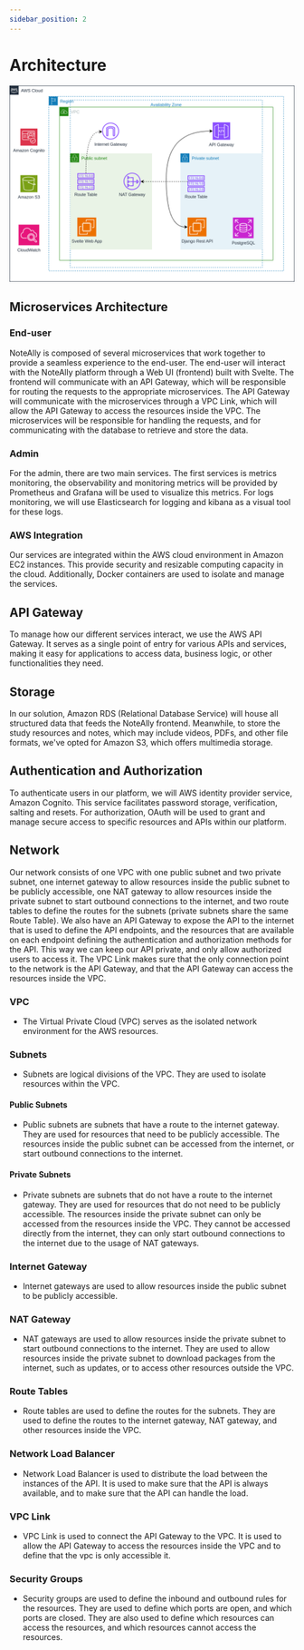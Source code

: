 ```yaml
---
sidebar_position: 2
---
```


# Architecture

![Architecture](/img/aws-network-architecture.png)

## Microservices Architecture

### End-user

NoteAlly is composed of several microservices that work together to provide a seamless experience to the end-user. The end-user will interact with the NoteAlly platform through a Web UI (frontend) built with Svelte. The frontend will communicate with an API Gateway, which will be responsible for routing the requests to the appropriate microservices. The API Gateway will communicate with the microservices through a VPC Link, which will allow the API Gateway to access the resources inside the VPC. The microservices will be responsible for handling the requests, and for communicating with the database to retrieve and store the data.

### Admin

For the admin, there are two main services. The first services is metrics monitoring, the observability and monitoring metrics will be provided by Prometheus and Grafana will be used to visualize this metrics. For logs monitoring, we will use Elasticsearch for logging and kibana as a visual tool for these logs.

### AWS Integration

Our services are integrated within the AWS cloud environment in Amazon EC2 instances. This provide security and resizable computing capacity in the cloud. Additionally, Docker containers are used to isolate and manage the services.

## API Gateway

To manage how our different services interact, we use the AWS API Gateway. It serves as a single point of entry for various APIs and services, making it easy for applications to access data, business logic, or other functionalities they need.

## Storage

In our solution, Amazon RDS (Relational Database Service) will house all structured data that feeds the NoteAlly frontend. Meanwhile, to store the study resources and notes, which may include videos, PDFs, and other file formats, we've opted for Amazon S3, which offers multimedia storage.

## Authentication and Authorization

To authenticate users in our platform, we will AWS identity provider service, Amazon Cognito. This service facilitates password storage, verification, salting and resets. For authorization, OAuth will be used to grant and manage secure access to specific resources and APIs within our platform.

## Network

Our network consists of one VPC with one public subnet and two private subnet, one internet gateway to allow resources inside the public subnet to be publicly accessible, one NAT gateway to allow resources inside the private subnet to start outbound connections to the internet, and two route tables to define the routes for the subnets (private subnets share the same Route Table). We also have an API Gateway to expose the API to the internet that is used to define the API endpoints, and the resources that are available on each endpoint defining the authentication and authorization methods for the API. This way we can keep our API private, and only allow authorized users to access it. The VPC Link makes sure that the only connection point to the network is the API Gateway, and that the API Gateway can access the resources inside the VPC.

### VPC

- The Virtual Private Cloud (VPC) serves as the isolated network environment for the AWS resources.

### Subnets

- Subnets are logical divisions of the VPC. They are used to isolate resources within the VPC.

#### Public Subnets

- Public subnets are subnets that have a route to the internet gateway. They are used for resources that need to be publicly accessible. The resources inside the public subnet can be accessed from the internet, or start outbound connections to the internet.

#### Private Subnets

- Private subnets are subnets that do not have a route to the internet gateway. They are used for resources that do not need to be publicly accessible. The resources inside the private subnet can only be accessed from the resources inside the VPC. They cannot be accessed directly from the internet, they can only start outbound connections to the internet due to the usage of NAT gateways.

### Internet Gateway

- Internet gateways are used to allow resources inside the public subnet to be publicly accessible.

### NAT Gateway

- NAT gateways are used to allow resources inside the private subnet to start outbound connections to the internet. They are used to allow resources inside the private subnet to download packages from the internet, such as updates, or to access other resources outside the VPC.

### Route Tables

- Route tables are used to define the routes for the subnets. They are used to define the routes to the internet gateway, NAT gateway, and other resources inside the VPC.

### Network Load Balancer

- Network Load Balancer is used to distribute the load between the instances of the API. It is used to make sure that the API is always available, and to make sure that the API can handle the load.

### VPC Link

- VPC Link is used to connect the API Gateway to the VPC. It is used to allow the API Gateway to access the resources inside the VPC and to define that the vpc is only accessible it.

### Security Groups

- Security groups are used to define the inbound and outbound rules for the resources. They are used to define which ports are open, and which ports are closed. They are also used to define which resources can access the resources, and which resources cannot access the resources.
